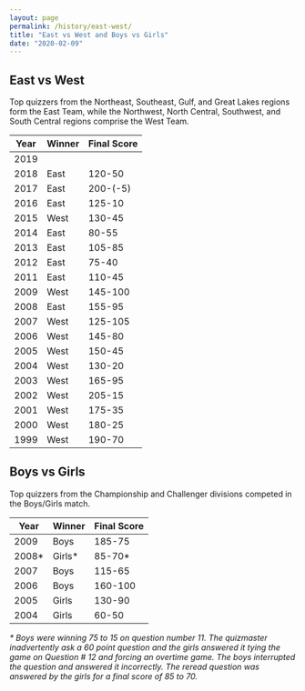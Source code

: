 ```yaml
---
layout: page
permalink: /history/east-west/
title: "East vs West and Boys vs Girls"
date: "2020-02-09"
---
```


## East vs West

Top quizzers from the Northeast, Southeast, Gulf, and Great Lakes regions form the East Team, while the Northwest, North Central, Southwest, and South Central regions comprise the West Team.

| Year | Winner | Final Score |
| --- | --- | --- |
| 2019 |  |  |
| 2018 | East | 120-50 |
| 2017 | East | 200-(-5) |
| 2016 | East | 125-10 |
| 2015 | West | 130-45 |
| 2014 | East | 80-55 |
| 2013 | East | 105-85 |
| 2012 | East | 75-40 |
| 2011 | East | 110-45 |
| 2009 | West | 145-100 |
| 2008 | East | 155-95 |
| 2007 | West | 125-105 |
| 2006 | West | 145-80 |
| 2005 | West | 150-45 |
| 2004 | West | 130-20 |
| 2003 | West | 165-95 |
| 2002 | West | 205-15 |
| 2001 | West | 175-35 |
| 2000 | West | 180-25 |
| 1999 | West | 190-70 |

## Boys vs Girls

Top quizzers from the Championship and Challenger divisions competed in the Boys/Girls match.

| Year | Winner | Final Score |
| --- | --- | --- |
| 2009 | Boys | 185-75 |
| 2008\* | Girls\* | 85-70\* |
| 2007 | Boys | 115-65 |
| 2006 | Boys | 160-100 |
| 2005 | Girls | 130-90 |
| 2004 | Girls | 60-50 |

_\* Boys were winning 75 to 15 on question number 11. The quizmaster inadvertently ask a 60 point question and the girls answered it tying the game on Question # 12 and forcing an overtime game. The boys interrupted the question and answered it incorrectly. The reread question was answered by the girls for a final score of 85 to 70._
